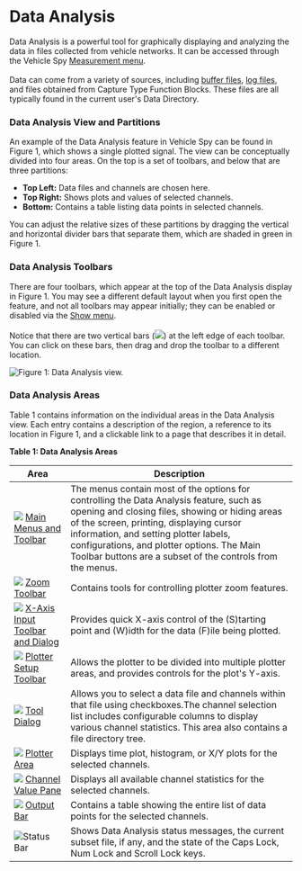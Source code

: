 # Data Analysis

Data Analysis is a powerful tool for graphically displaying and analyzing the data in files collected from vehicle networks. It can be accessed through the Vehicle Spy [Measurement menu](../).\
\
Data can come from a variety of sources, including [buffer files](../../main-menu-spy-networks/messages-view/messages-view-top-toolbar/save-the-buffer.md), [log files](../logging.md), and files obtained from Capture Type Function Blocks. These files are all typically found in the current user's Data Directory.

### Data Analysis View and Partitions

An example of the Data Analysis feature in Vehicle Spy can be found in Figure 1, which shows a single plotted signal. The view can be conceptually divided into four areas. On the top is a set of toolbars, and below that are three partitions:

* **Top Left:** Data files and channels are chosen here.
* **Top Right:** Shows plots and values of selected channels.
* **Bottom:** Contains a table listing data points in selected channels.

You can adjust the relative sizes of these partitions by dragging the vertical and horizontal divider bars that separate them, which are shaded in green in Figure 1.

### Data Analysis Toolbars

There are four toolbars, which appear at the top of the Data Analysis display in Figure 1. You may see a different default layout when you first open the feature, and not all toolbars may appear initially; they can be enabled or disabled via the [Show menu](data-analysis-main-menus-and-toolbar.md).\
\
Notice that there are two vertical bars (![](https://cdn.intrepidcs.net/support/VehicleSpy/assets/vertical\_bars.gif)) at the left edge of each toolbar. You can click on these bars, then drag and drop the toolbar to a different location.

![Figure 1: Data Analysis view.](../../../.gitbook/assets/data\_analysis.gif)

### Data Analysis Areas

Table 1 contains information on the individual areas in the Data Analysis view. Each entry contains a description of the region, a reference to its location in Figure 1, and a clickable link to a page that describes it in detail.

**Table 1: Data Analysis Areas**

| Area                                                                                                                                                      | Description                                                                                                                                                                                                                                                                                                                                |
| --------------------------------------------------------------------------------------------------------------------------------------------------------- | ------------------------------------------------------------------------------------------------------------------------------------------------------------------------------------------------------------------------------------------------------------------------------------------------------------------------------------------ |
| ![](https://cdn.intrepidcs.net/support/VehicleSpy/assets/smOne.gif) [Main Menus and Toolbar](data-analysis-main-menus-and-toolbar.md)                     | The menus contain most of the options for controlling the Data Analysis feature, such as opening and closing files, showing or hiding areas of the screen, printing, displaying cursor information, and setting plotter labels, configurations, and plotter options. The Main Toolbar buttons are a subset of the controls from the menus. |
| ![](https://cdn.intrepidcs.net/support/VehicleSpy/assets/smTwo.gif) [Zoom Toolbar](data-analysis-zoom-toolbar.md)                                         | Contains tools for controlling plotter zoom features.                                                                                                                                                                                                                                                                                      |
| ![](https://cdn.intrepidcs.net/support/VehicleSpy/assets/smThree.gif) [X-Axis Input Toolbar and Dialog](data-analysis-x-axis-input-toolbar-and-dialog.md) | Provides quick X-axis control of the (S)tarting point and (W)idth for the data (F)ile being plotted.                                                                                                                                                                                                                                       |
| ![](https://cdn.intrepidcs.net/support/VehicleSpy/assets/smFour.gif) [Plotter Setup Toolbar](data-analysis-plotter-setup-toolbar.md)                      | Allows the plotter to be divided into multiple plotter areas, and provides controls for the plot's Y-axis.                                                                                                                                                                                                                                 |
| ![](https://cdn.intrepidcs.net/support/VehicleSpy/assets/smFive.gif) [Tool Dialog](../data-analysis-tool-dialog/)                                         | Allows you to select a data file and channels within that file using checkboxes.The channel selection list includes configurable columns to display various channel statistics. This area also contains a file directory tree.                                                                                                             |
| ![](https://cdn.intrepidcs.net/support/VehicleSpy/assets/smSix.gif) [Plotter Area](../data-analysis-plotter-area/)                                        | Displays time plot, histogram, or X/Y plots for the selected channels.                                                                                                                                                                                                                                                                     |
| ![](https://cdn.intrepidcs.net/support/VehicleSpy/assets/smSeven.gif) [Channel Value Pane](../data-analysis-channel-value-pane.md)                        | Displays all available channel statistics for the selected channels.                                                                                                                                                                                                                                                                       |
| ![](https://cdn.intrepidcs.net/support/VehicleSpy/assets/smEight.gif) [Output Bar](../data-analysis-output-bar.md)                                        | Contains a table showing the entire list of data points for the selected channels.                                                                                                                                                                                                                                                         |
| ![](https://cdn.intrepidcs.net/support/VehicleSpy/assets/smNine.gif)Status Bar                                                                            | Shows Data Analysis status messages, the current subset file, if any, and the state of the Caps Lock, Num Lock and Scroll Lock keys.                                                                                                                                                                                                       |
